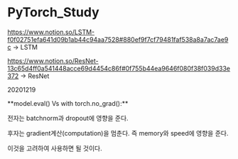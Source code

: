 # PyTorch_Study

https://www.notion.so/LSTM-f0f02751efa641d09b1ab44c94aa7528#880ef9f7cf79481faf538a8a7ac7ae9c
-> LSTM 

https://www.notion.so/ResNet-13c65d4ff0a541448acce69d4454c86f#0f755b44ea9646f080f38f039d33e372
-> ResNet


20201219

\*\*model.eval() Vs with torch.no_grad():\*\*

전자는 batchnorm과 dropout에 영향을 준다.

후자는 gradient계산(computation)을 멈춘다. 즉 memory와 speed에 영향을 준다.

이것을 고려하여 사용하면 될 것이다.

